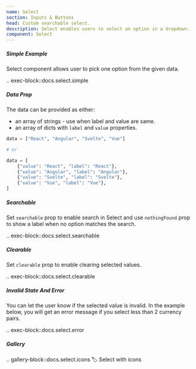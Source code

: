 ```yaml
---
name: Select
section: Inputs & Buttons
head: Custom searchable select.
description: Select enables users to select an option in a dropdown. 
component: Select
---
```


##### Simple Example

Select component allows user to pick one option from the given data.

.. exec-block::docs.select.simple

##### Data Prop

The data can be provided as either:
* an array of strings - use when label and value are same.
* an array of dicts with `label` and `value` properties.

```python
data = ["React", "Angular", "Svelte", "Vue"]

# or

data = [
    {"value": "React", "label": "React"},
    {"value": "Angular", "label": "Angular"},
    {"value": "Svelte", "label": "Svelte"},
    {"value": "Vue", "label": "Vue"},
]
```

##### Searchable

Set `searchable` prop to enable search in Select and use `nothingFound` prop to show a label when no option
matches the search.

.. exec-block::docs.select.searchable

##### Clearable

Set `clearable` prop to enable clearing selected values.

.. exec-block::docs.select.clearable

##### Invalid State And Error

You can let the user know if the selected value is invalid. In the example below, you will get an error message if you
select less than 2 currency pairs.

.. exec-block::docs.select.error

##### Gallery

.. gallery-block::docs.select.icons
    :label: Select with icons
